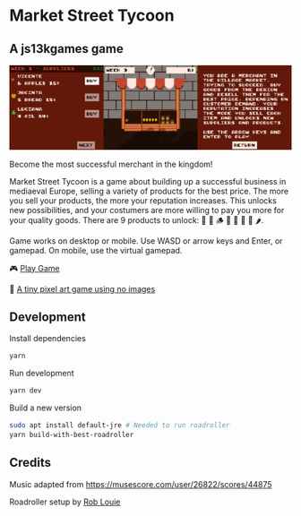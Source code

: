 # Market Street Tycoon

## A js13kgames game

![screenshot from the game](thumb_small.png)

Become the most successful merchant in the kingdom!

Market Street Tycoon is a game about building up a successful business in mediaeval Europe, selling a variety of products for the best price. The more you sell your products, the more your reputation increases. This unlocks new possibilities, and your costumers are more willing to pay you more for your quality goods. There are 9 products to unlock: 🍎 🍞 🪵 🥚 🥧 🏺 💎 🌶.

Game works on desktop or mobile. Use WASD or arrow keys and Enter, or gamepad. On mobile, use the virtual gamepad.

🎮 [Play Game](https://lopis.github.io/market-street-tycoon/dist/)

📃 [A tiny pixel art game using no images](https://dev.to/mrlopis/a-tiny-pixel-art-game-using-no-images-49df)

## Development

Install dependencies

```sh
yarn
```

Run development

```sh
yarn dev
```

Build a new version

```sh
sudo apt install default-jre # Needed to run roadroller
yarn build-with-best-roadroller
```

## Credits

Music adapted from <https://musescore.com/user/26822/scores/44875>

Roadroller setup by [Rob Louie](@roblouie)
